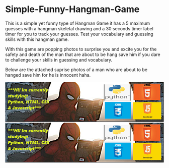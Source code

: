 # Simple-Funny-Hangman-Game

This is  a simple yet funny type of Hangman Game it has a 5 maximum guesses with a hangman skeletal drawing and a 30 seconds timer label timer for you to track your
guesses. Test your vocabulary and guessing skills with this hangman game.

With this game are popping photos to surprise you and excite you for the safety and death of the man that are about to be hang save him if you dare to challenge your 
skills in guessing and vocabulary.

Below are the attached suprise photos of a man who are about to be hanged save him for he is innocent haha.

![](https://github.com/m8ksGH/m8ksGH/blob/main/s1.png)    ![](https://github.com/m8ksGH/m8ksGH/blob/main/s1.png)
